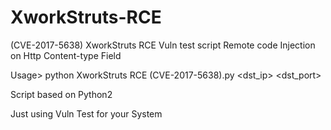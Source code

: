 # XworkStruts-RCE
(CVE-2017-5638) XworkStruts RCE Vuln test script
Remote code Injection on Http Content-type Field

Usage>
    python XworkStruts RCE (CVE-2017-5638).py <dst_ip> <dst_port>

Script based on Python2

Just using Vuln Test for your System
